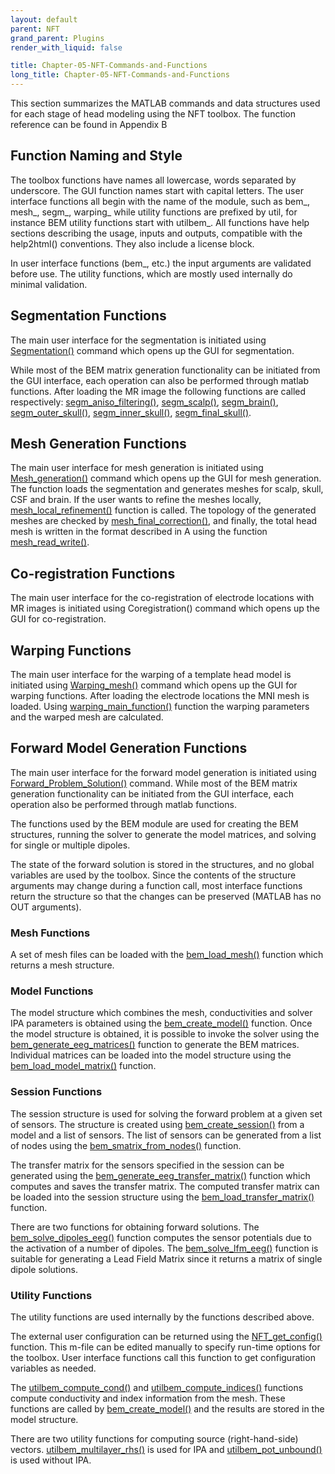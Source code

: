 ```yaml
---
layout: default
parent: NFT
grand_parent: Plugins
render_with_liquid: false

title: Chapter-05-NFT-Commands-and-Functions
long_title: Chapter-05-NFT-Commands-and-Functions
---
```

This section summarizes the MATLAB commands and data structures used for
each stage of head modeling using the NFT toolbox. The function
reference can be found in Appendix B

Function Naming and Style
-------------------------

The toolbox functions have names all lowercase, words separated by
underscore. The GUI function names start with capital letters. The user
interface functions all begin with the name of the module, such as
bem_, mesh_, segm_, warping_ while utility functions are prefixed by
util, for instance BEM utility functions start with utilbem_. All
functions have help sections describing the usage, inputs and outputs,
compatible with the help2html() conventions. They also include a license
block.

In user interface functions (bem_, etc.) the input arguments are
validated before use. The utility functions, which are mostly used
internally do minimal validation.

Segmentation Functions
----------------------

The main user interface for the segmentation is initiated using
[Segmentation()](NFT_Appendix_B#Segmentation "wikilink") command which
opens up the GUI for segmentation.

While most of the BEM matrix generation functionality can be initiated
from the GUI interface, each operation can also be performed through
matlab functions. After loading the MR image the following functions are
called respectively:
[segm_aniso_filtering()](NFT_Appendix_B#segm_aniso_filtering "wikilink"),
[segm_scalp()](NFT_Appendix_B#segm_scalp "wikilink"),
[segm_brain()](NFT_Appendix_B#segm_brain "wikilink"),
[segm_outer_skull()](NFT_Appendix_B#segm_outer_skull "wikilink"),
[segm_inner_skull()](NFT_Appendix_B#segm_inner_skull "wikilink"),
[segm_final_skull()](NFT_Appendix_B#segm_final_skull "wikilink").

Mesh Generation Functions
-------------------------

The main user interface for mesh generation is initiated using
[Mesh_generation()](NFT_Appendix_B#Mesh_generation "wikilink") command
which opens up the GUI for mesh generation. The function loads the
segmentation and generates meshes for scalp, skull, CSF and brain. If
the user wants to refine the meshes locally,
[mesh_local_refinement()](NFT_Appendix_B#mesh_local_refinement "wikilink")
function is called. The topology of the generated meshes are checked by
[mesh_final_correction()](NFT_Appendix_B#mesh_final_correction "wikilink"),
and finally, the total head mesh is written in the format described in A
using the function
[mesh_read_write()](NFT_Appendix_B#mesh_read_write "wikilink").

Co-registration Functions
-------------------------

The main user interface for the co-registration of electrode locations
with MR images is initiated using Coregistration() command which opens
up the GUI for co-registration.

Warping Functions
-----------------

The main user interface for the warping of a template head model is
initiated using
[Warping_mesh()](NFT_Appendix_B#Warping_mesh "wikilink") command which
opens up the GUI for warping functions. After loading the electrode
locations the MNI mesh is loaded. Using
[warping_main_function()](NFT_Appendix_B#warping_main_function "wikilink")
function the warping parameters and the warped mesh are calculated.

Forward Model Generation Functions
----------------------------------

The main user interface for the forward model generation is initiated
using
[Forward_Problem_Solution()](NFT_Appendix_B#Forward_Problem_Solution "wikilink")
command. While most of the BEM matrix generation functionality can be
initiated from the GUI interface, each operation also be performed
through matlab functions.

The functions used by the BEM module are used for creating the BEM
structures, running the solver to generate the model matrices, and
solving for single or multiple dipoles.

The state of the forward solution is stored in the structures, and no
global variables are used by the toolbox. Since the contents of the
structure arguments may change during a function call, most interface
functions return the structure so that the changes can be preserved
(MATLAB has no OUT arguments).

### Mesh Functions

A set of mesh files can be loaded with the
[bem_load_mesh()](NFT_Appendix_B#bem_load_mesh "wikilink") function
which returns a mesh structure.

### Model Functions

The model structure which combines the mesh, conductivities and solver
IPA parameters is obtained using the
[bem_create_model()](NFT_Appendix_B#bem_create_model "wikilink")
function. Once the model structure is obtained, it is possible to invoke
the solver using the
[bem_generate_eeg_matrices()](NFT_Appendix_B#bem_generate_eeg_matrices "wikilink")
function to generate the BEM matrices. Individual matrices can be loaded
into the model structure using the
[bem_load_model_matrix()](NFT_Appendix_B#bem_load_model_matrix "wikilink")
function.

### Session Functions

The session structure is used for solving the forward problem at a given
set of sensors. The structure is created using
[bem_create_session()](NFT_Appendix_B#bem_create_session "wikilink")
from a model and a list of sensors. The list of sensors can be generated
from a list of nodes using the
[bem_smatrix_from_nodes()](NFT_Appendix_B#bem_smatrix_from_nodes "wikilink")
function.

The transfer matrix for the sensors specified in the session can be
generated using the
[bem_generate_eeg_transfer_matrix()](NFT_Appendix_B#bem_generate_eeg_transfer_matrix "wikilink")
function which computes and saves the transfer matrix. The computed
transfer matrix can be loaded into the session structure using the
[bem_load_transfer_matrix()](NFT_Appendix_B#bem_load_transfer_matrix "wikilink")
function.

There are two functions for obtaining forward solutions. The
[bem_solve_dipoles_eeg()](NFT_Appendix_B#bem_solve_dipoles_eeg "wikilink")
function computes the sensor potentials due to the activation of a
number of dipoles. The
[bem_solve_lfm_eeg()](NFT_Appendix_B#bem_solve_lfm_eeg "wikilink")
function is suitable for generating a Lead Field Matrix since it returns
a matrix of single dipole solutions.

### Utility Functions

The utility functions are used internally by the functions described
above.

The external user configuration can be returned using the
[NFT_get_config()](NFT_Appendix_B#NFT_get_config "wikilink") function.
This m-file can be edited manually to specify run-time options for the
toolbox. User interface functions call this function to get
configuration variables as needed.

The
[utilbem_compute_cond()](NFT_Appendix_B#utilbem_compute_cond "wikilink")
and
[utilbem_compute_indices()](NFT_Appendix_B#utilbem_compute_indices "wikilink")
functions compute conductivity and index information from the mesh.
These functions are called by
[bem_create_model()](NFT_Appendix_B#bem_create_model "wikilink") and
the results are stored in the model structure.

There are two utility functions for computing source (right-hand-side)
vectors.
[utilbem_multilayer_rhs()](NFT_Appendix_B#utilbem_multilayer_rhs "wikilink")
is used for IPA and
[utilbem_pot_unbound()](NFT_Appendix_B#utilbem_pot_unbound "wikilink")
is used without IPA.